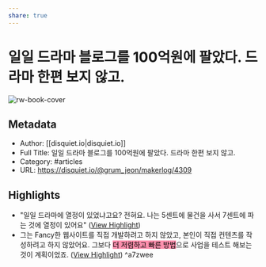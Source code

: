```yaml
---
share: true
---
```


# 일일 드라마 블로그를 100억원에 팔았다. 드라마 한편 보지 않고.

![rw-book-cover](https://assets.disquiet.io/images/makerlog/c59abe3c7ddb52aeeadd104afd9e80dbb04198712cbd464dc0d0cd6b0067351c)

## Metadata
- Author: [[disquiet.io|disquiet.io]]
- Full Title: 일일 드라마 블로그를 100억원에 팔았다. 드라마 한편 보지 않고.
- Category: #articles
- URL: https://disquiet.io/@grum_jeon/makerlog/4309

## Highlights
- "일일 드라마에 열정이 있었냐고요? 전혀요. 나는 5센트에 물건을 사서 7센트에 파는 것에 열정이 있어요" ([View Highlight](https://read.readwise.io/read/01gmpqhabhfay7r419rpaxtad9))
- 그는 Fancy한 웹사이트를 직접 개발하려고 하지 않았고, 본인이 직접 컨텐츠를 작성하려고 하지 않았어요. 그보다 <mark style="background: #FF5582A6;">더 저렴하고 빠른 방법</mark>으로 사업을 테스트 해보는 것이 계획이었죠. ([View Highlight](https://read.readwise.io/read/01gmpx943t2h8t1wwvqyts7mdz)) ^a7zwee
